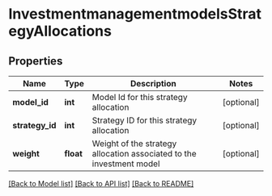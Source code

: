# InvestmentmanagementmodelsStrategyAllocations

## Properties
Name | Type | Description | Notes
------------ | ------------- | ------------- | -------------
**model_id** | **int** | Model Id for this strategy allocation | [optional] 
**strategy_id** | **int** | Strategy ID for this strategy allocation | [optional] 
**weight** | **float** | Weight of the strategy allocation associated to the investment model | [optional] 

[[Back to Model list]](../README.md#documentation-for-models) [[Back to API list]](../README.md#documentation-for-api-endpoints) [[Back to README]](../README.md)

